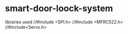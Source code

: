 # smart-door-loock-system
libraries used 
  //#include <SPI.h>
  //#include <MFRC522.h>
  //#include<Servo.h>
